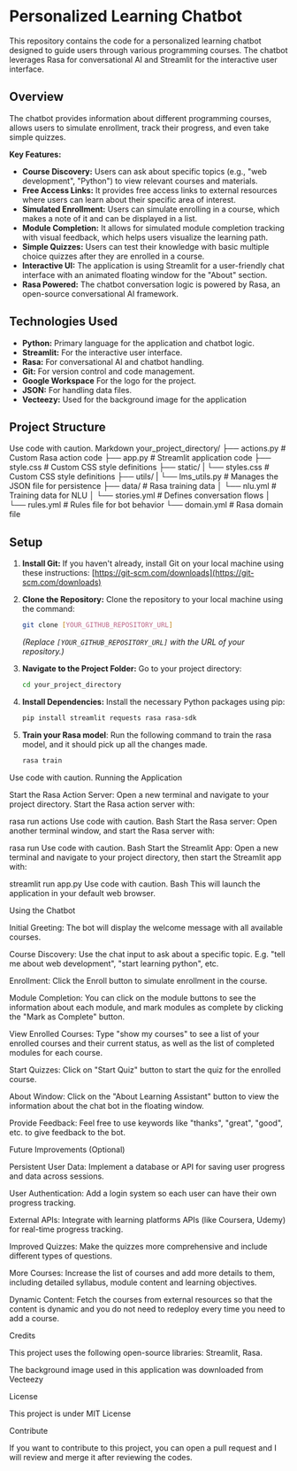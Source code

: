 # Personalized Learning Chatbot

This repository contains the code for a personalized learning chatbot designed to guide users through various programming courses. The chatbot leverages Rasa for conversational AI and Streamlit for the interactive user interface.

## Overview

The chatbot provides information about different programming courses, allows users to simulate enrollment, track their progress, and even take simple quizzes.

**Key Features:**

*   **Course Discovery:** Users can ask about specific topics (e.g., "web development", "Python") to view relevant courses and materials.
*   **Free Access Links:** It provides free access links to external resources where users can learn about their specific area of interest.
*   **Simulated Enrollment:** Users can simulate enrolling in a course, which makes a note of it and can be displayed in a list.
*   **Module Completion:** It allows for simulated module completion tracking with visual feedback, which helps users visualize the learning path.
*  **Simple Quizzes:** Users can test their knowledge with basic multiple choice quizzes after they are enrolled in a course.
*   **Interactive UI:** The application is using Streamlit for a user-friendly chat interface with an animated floating window for the "About" section.
*   **Rasa Powered:** The chatbot conversation logic is powered by Rasa, an open-source conversational AI framework.

## Technologies Used

*   **Python:** Primary language for the application and chatbot logic.
*   **Streamlit:** For the interactive user interface.
*   **Rasa:** For conversational AI and chatbot handling.
*   **Git:** For version control and code management.
* **Google Workspace** For the logo for the project.
*   **JSON:** For handling data files.
* **Vecteezy:** Used for the background image for the application

## Project Structure
Use code with caution.
Markdown
your_project_directory/
├── actions.py # Custom Rasa action code
├── app.py # Streamlit application code
├── style.css # Custom CSS style definitions
├── static/
| └── styles.css # Custom CSS style definitions
├── utils/
| └── lms_utils.py # Manages the JSON file for persistence
├── data/ # Rasa training data
│ └── nlu.yml # Training data for NLU
│ └── stories.yml # Defines conversation flows
│ └── rules.yml # Rules file for bot behavior
└── domain.yml # Rasa domain file

## Setup

1.  **Install Git:** If you haven't already, install Git on your local machine using these instructions: [https://git-scm.com/downloads](https://git-scm.com/downloads)
2.  **Clone the Repository:** Clone the repository to your local machine using the command:

    ```bash
    git clone [YOUR_GITHUB_REPOSITORY_URL]
    ```

    *(Replace `[YOUR_GITHUB_REPOSITORY_URL]` with the URL of your repository.)*
3.  **Navigate to the Project Folder:** Go to your project directory:
    ```bash
    cd your_project_directory
    ```
4.  **Install Dependencies:** Install the necessary Python packages using pip:

    ```bash
    pip install streamlit requests rasa rasa-sdk
    ```

5. **Train your Rasa model**:
    Run the following command to train the rasa model, and it should pick up all the changes made.
   ```bash
   rasa train
Use code with caution.
Running the Application

Start the Rasa Action Server: Open a new terminal and navigate to your project directory. Start the Rasa action server with:

rasa run actions
Use code with caution.
Bash
Start the Rasa server: Open another terminal window, and start the Rasa server with:

rasa run
Use code with caution.
Bash
Start the Streamlit App: Open a new terminal and navigate to your project directory, then start the Streamlit app with:

streamlit run app.py
Use code with caution.
Bash
This will launch the application in your default web browser.

Using the Chatbot

Initial Greeting: The bot will display the welcome message with all available courses.

Course Discovery: Use the chat input to ask about a specific topic. E.g. "tell me about web development", "start learning python", etc.

Enrollment: Click the Enroll button to simulate enrollment in the course.

Module Completion: You can click on the module buttons to see the information about each module, and mark modules as complete by clicking the "Mark as Complete" button.

View Enrolled Courses: Type "show my courses" to see a list of your enrolled courses and their current status, as well as the list of completed modules for each course.

Start Quizzes: Click on "Start Quiz" button to start the quiz for the enrolled course.

About Window: Click on the "About Learning Assistant" button to view the information about the chat bot in the floating window.

Provide Feedback: Feel free to use keywords like "thanks", "great", "good", etc. to give feedback to the bot.

Future Improvements (Optional)

Persistent User Data: Implement a database or API for saving user progress and data across sessions.

User Authentication: Add a login system so each user can have their own progress tracking.

External APIs: Integrate with learning platforms APIs (like Coursera, Udemy) for real-time progress tracking.

Improved Quizzes: Make the quizzes more comprehensive and include different types of questions.

More Courses: Increase the list of courses and add more details to them, including detailed syllabus, module content and learning objectives.

Dynamic Content: Fetch the courses from external resources so that the content is dynamic and you do not need to redeploy every time you need to add a course.

Credits

This project uses the following open-source libraries: Streamlit, Rasa.

The background image used in this application was downloaded from Vecteezy

License

This project is under MIT License

Contribute

If you want to contribute to this project, you can open a pull request and I will review and merge it after reviewing the codes.
